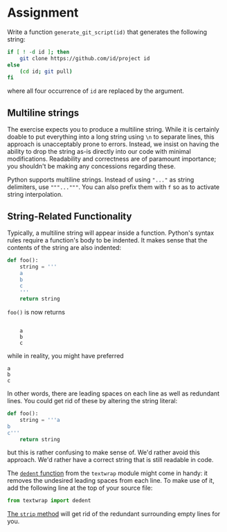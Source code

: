 # Assignment

Write a function `generate_git_script(id)` that generates the following string:

```bash
if [ ! -d id ]; then
    git clone https://github.com/id/project id
else
    (cd id; git pull)
fi
```

where all four occurrence of `id` are replaced by the argument.

## Multiline strings

The exercise expects you to produce a multiline string.
While it is certainly doable to put everything into a long string using `\n` to separate lines, this approach is unacceptably prone to errors.
Instead, we insist on having the ability to drop the string as-is directly into our code with minimal modifications.
Readability and correctness are of paramount importance; you shouldn't be making any concessions regarding these.

Python supports multiline strings. Instead of using `"..."` as string delimiters, use `"""..."""`.
You can also prefix them with `f` so as to activate string interpolation.

## String-Related Functionality

Typically, a multiline string will appear inside a function.
Python's syntax rules require a function's body to be indented.
It makes sense that the contents of the string are also indented:

```python
def foo():
    string = '''
    a
    b
    c
    '''
    return string
```

`foo()` is now returns

```text

    a
    b
    c

```

while in reality, you might have preferred

```text
a
b
c
```

In other words, there are leading spaces on each line as well
as redundant lines. You could get rid of these by altering
the string literal:

```python
def foo():
    string = '''a
b
c'''
    return string
```

but this is rather confusing to make sense of. We'd rather avoid this approach.
We'd rather have a correct string that is still readable in code.

The [`dedent` function](https://docs.python.org/3.1/library/textwrap.html) from the `textwrap` module might come in handy: it removes the undesired leading spaces from each line.
To make use of it, add the following line at the top of your source file:

```python
from textwrap import dedent
```

[The `strip` method](https://docs.python.org/3/library/stdtypes.html#str.strip) will get rid of the redundant surrounding empty lines for you.
